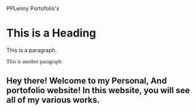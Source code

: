<head>PPLenny Portofolio's</head>
<html lang="en">
<body>
<div class="">
 <h1>This is a Heading</h1>
 <p>This is a paragraph.</p>
 <p><font face="cursive,serif">This is another paragraph.</p></font>
  <h2>Hey there! Welcome to my Personal, And portofolio website! In this website, you will see all of my various works.</h2>
</div>
</body>
</html>
